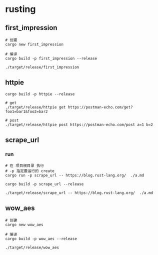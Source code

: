 # rusting


## first_impression

```shell
# 创建
cargo new first_impression

# 编译
cargo build -p first_impression --release

./target/release/first_impression
```

## httpie
```shell
cargo build -p httpie --release

# get
./target/release/httpie get https://postman-echo.com/get?foo1=bar1&foo2=bar2

# post
./target/release/httpie post https://postman-echo.com/post a=1 b=2
```

## scrape_url

### run
```shell
# 在 项目根目录 执行
# -p 指定要运行的 create
cargo run -p scrape_url -- https://blog.rust-lang.org/  ./a.md

cargo build -p scrape_url --release

./target/release/scrape_url -- https://blog.rust-lang.org/  ./a.md
```


## wow_aes

```shell
# 创建
cargo new wow_aes

# 编译
cargo build -p wow_aes --release

./target/release/wow_aes
```
